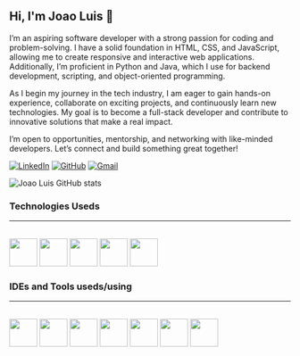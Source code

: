 
## Hi, I'm Joao Luis 👋
I’m an aspiring software developer with a strong passion for coding and problem-solving. I have a solid foundation in HTML, CSS, and JavaScript, allowing me to create responsive and interactive web applications. Additionally, I’m proficient in Python and Java, which I use for backend development, scripting, and object-oriented programming.

As I begin my journey in the tech industry, I am eager to gain hands-on experience, collaborate on exciting projects, and continuously learn new technologies. My goal is to become a full-stack developer and contribute to innovative solutions that make a real impact.

I’m open to opportunities, mentorship, and networking with like-minded developers. Let’s connect and build something great together!

[![LinkedIn](https://img.shields.io/badge/LinkedIn-0077B5?style=for-the-badge&logo=linkedin&logoColor=white)](https://www.linkedin.com/in/jo%C3%A3o-luis-gomes-torres-ba426a2aa/)
[![GitHub](https://img.shields.io/badge/GitHub-100000?style=for-the-badge&logo=github&logoColor=white)](https://github.com/devjoaol) 
[![Gmail](https://img.shields.io/badge/Gmail-D14836?style=for-the-badge&logo=gmail&logoColor=white)](mailto:gomesjoaoluis99@gmail.com)


![Joao Luis GitHub stats](https://github-readme-stats.vercel.app/api?username=devjoaol&show_icons=true&theme=midnight-purple)


### Technologies Useds
<hr>
<div style="display: inline_block"> <br>
    <img src="https://cdn.jsdelivr.net/gh/devicons/devicon@latest/icons/html5/html5-original.svg" height="50px" />
    <img src="https://cdn.jsdelivr.net/gh/devicons/devicon@latest/icons/css3/css3-original.svg" height="50px" />
    <img src="https://cdn.jsdelivr.net/gh/devicons/devicon@latest/icons/javascript/javascript-original.svg" height="50px"/>
    <img src="https://cdn.jsdelivr.net/gh/devicons/devicon@latest/icons/python/python-original.svg" height="50px"/>
    <img src="https://cdn.jsdelivr.net/gh/devicons/devicon@latest/icons/java/java-original.svg" height="50px" />
</div>


### IDEs and Tools useds/using
<hr>
<div style="display: inline_block"> <br>

<link rel="stylesheet" type='text/css' href="https://cdn.jsdelivr.net/gh/devicons/devicon@latest/devicon.min.css" />
          

<img src="https://cdn.jsdelivr.net/gh/devicons/devicon@latest/icons/figma/figma-original.svg" height="50px"/>
<img src="https://cdn.jsdelivr.net/gh/devicons/devicon@latest/icons/git/git-original.svg" height="50px" />
<img src="https://cdn.jsdelivr.net/gh/devicons/devicon@latest/icons/github/github-original.svg" height="50px"/>
<img src="https://cdn.jsdelivr.net/gh/devicons/devicon@latest/icons/vscode/vscode-original.svg" height="50px" />
<img src="https://cdn.jsdelivr.net/gh/devicons/devicon@latest/icons/intellij/intellij-original.svg" height="50px"/>
<img src="https://cdn.jsdelivr.net/gh/devicons/devicon@latest/icons/notion/notion-original.svg" height="50px"/>
<img src="https://cdn.jsdelivr.net/gh/devicons/devicon@latest/icons/wordpress/wordpress-plain.svg" height="50px"/>
</div>
          
          
          
          
          

          

